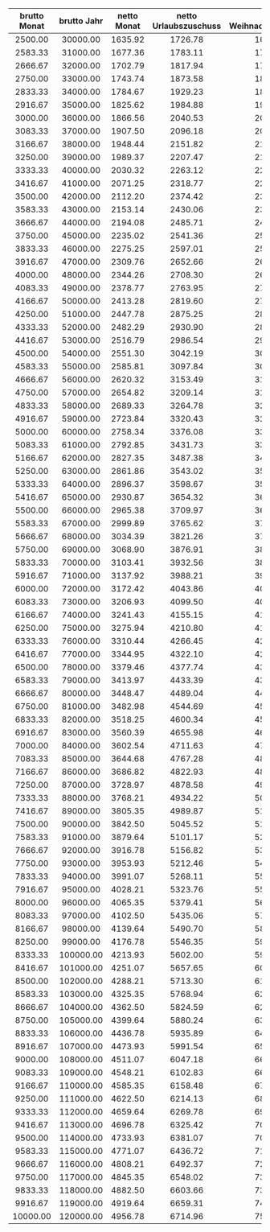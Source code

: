 | brutto Monat | brutto Jahr | netto Monat | netto Urlaubszuschuss | netto Weihnachtszuschuss | netto Durchschnitt | netto Jahr |
| :-: | :-: | :-: | :-: | :-: | :-: | :-: |
2500.00 | 30000.00 | 1635.92 | 1726.78 | 1689.58 | 1920.62 | 23047.40
2583.33 | 31000.00 | 1677.36 | 1783.11 | 1745.91 | 1971.45 | 23657.34
2666.67 | 32000.00 | 1702.79 | 1817.94 | 1780.74 | 2002.68 | 24032.16
2750.00 | 33000.00 | 1743.74 | 1873.58 | 1836.38 | 2052.90 | 24634.84
2833.33 | 34000.00 | 1784.67 | 1929.23 | 1892.03 | 2103.11 | 25237.30
2916.67 | 35000.00 | 1825.62 | 1984.88 | 1947.68 | 2153.33 | 25840.00
3000.00 | 36000.00 | 1866.56 | 2040.53 | 2003.33 | 2203.55 | 26442.58
3083.33 | 37000.00 | 1907.50 | 2096.18 | 2058.98 | 2253.76 | 27045.16
3166.67 | 38000.00 | 1948.44 | 2151.82 | 2114.62 | 2303.98 | 27647.72
3250.00 | 39000.00 | 1989.37 | 2207.47 | 2170.27 | 2354.18 | 28250.18
3333.33 | 40000.00 | 2030.32 | 2263.12 | 2225.92 | 2404.41 | 28852.88
3416.67 | 41000.00 | 2071.25 | 2318.77 | 2281.57 | 2454.61 | 29455.34
3500.00 | 42000.00 | 2112.20 | 2374.42 | 2337.22 | 2504.84 | 30058.04
3583.33 | 43000.00 | 2153.14 | 2430.06 | 2392.86 | 2555.05 | 30660.60
3666.67 | 44000.00 | 2194.08 | 2485.71 | 2448.51 | 2605.27 | 31263.18
3750.00 | 45000.00 | 2235.02 | 2541.36 | 2504.16 | 2655.48 | 31865.76
3833.33 | 46000.00 | 2275.25 | 2597.01 | 2559.81 | 2704.99 | 32459.82
3916.67 | 47000.00 | 2309.76 | 2652.66 | 2615.46 | 2748.77 | 32985.24
4000.00 | 48000.00 | 2344.26 | 2708.30 | 2671.10 | 2792.54 | 33510.52
4083.33 | 49000.00 | 2378.77 | 2763.95 | 2726.75 | 2836.33 | 34035.94
4166.67 | 50000.00 | 2413.28 | 2819.60 | 2782.40 | 2880.11 | 34561.36
4250.00 | 51000.00 | 2447.78 | 2875.25 | 2838.05 | 2923.89 | 35086.66
4333.33 | 52000.00 | 2482.29 | 2930.90 | 2893.70 | 2967.67 | 35612.08
4416.67 | 53000.00 | 2516.79 | 2986.54 | 2949.34 | 3011.45 | 36137.36
4500.00 | 54000.00 | 2551.30 | 3042.19 | 3004.99 | 3055.23 | 36662.78
4583.33 | 55000.00 | 2585.81 | 3097.84 | 3060.64 | 3099.02 | 37188.20
4666.67 | 56000.00 | 2620.32 | 3153.49 | 3116.29 | 3142.80 | 37713.62
4750.00 | 57000.00 | 2654.82 | 3209.14 | 3171.94 | 3186.58 | 38238.92
4833.33 | 58000.00 | 2689.33 | 3264.78 | 3227.58 | 3230.36 | 38764.32
4916.67 | 59000.00 | 2723.84 | 3320.43 | 3283.23 | 3274.15 | 39289.74
5000.00 | 60000.00 | 2758.34 | 3376.08 | 3338.88 | 3317.92 | 39815.04
5083.33 | 61000.00 | 2792.85 | 3431.73 | 3394.53 | 3361.71 | 40340.46
5166.67 | 62000.00 | 2827.35 | 3487.38 | 3450.18 | 3405.48 | 40865.76
5250.00 | 63000.00 | 2861.86 | 3543.02 | 3505.82 | 3449.26 | 41391.16
5333.33 | 64000.00 | 2896.37 | 3598.67 | 3561.47 | 3493.05 | 41916.58
5416.67 | 65000.00 | 2930.87 | 3654.32 | 3617.12 | 3536.82 | 42441.88
5500.00 | 66000.00 | 2965.38 | 3709.97 | 3672.77 | 3580.61 | 42967.30
5583.33 | 67000.00 | 2999.89 | 3765.62 | 3728.42 | 3624.39 | 43492.72
5666.67 | 68000.00 | 3034.39 | 3821.26 | 3784.06 | 3668.17 | 44018.00
5750.00 | 69000.00 | 3068.90 | 3876.91 | 3839.71 | 3711.95 | 44543.42
5833.33 | 70000.00 | 3103.41 | 3932.56 | 3895.36 | 3755.74 | 45068.84
5916.67 | 71000.00 | 3137.92 | 3988.21 | 3951.01 | 3799.52 | 45594.26
6000.00 | 72000.00 | 3172.42 | 4043.86 | 4006.66 | 3843.30 | 46119.56
6083.33 | 73000.00 | 3206.93 | 4099.50 | 4062.30 | 3887.08 | 46644.96
6166.67 | 74000.00 | 3241.43 | 4155.15 | 4117.95 | 3930.86 | 47170.26
6250.00 | 75000.00 | 3275.94 | 4210.80 | 4173.60 | 3974.64 | 47695.68
6333.33 | 76000.00 | 3310.44 | 4266.45 | 4229.25 | 4018.42 | 48220.98
6416.67 | 77000.00 | 3344.95 | 4322.10 | 4284.90 | 4062.20 | 48746.40
6500.00 | 78000.00 | 3379.46 | 4377.74 | 4340.54 | 4105.98 | 49271.80
6583.33 | 79000.00 | 3413.97 | 4433.39 | 4396.19 | 4149.77 | 49797.22
6666.67 | 80000.00 | 3448.47 | 4489.04 | 4451.84 | 4193.54 | 50322.52
6750.00 | 81000.00 | 3482.98 | 4544.69 | 4507.49 | 4237.33 | 50847.94
6833.33 | 82000.00 | 3518.25 | 4600.34 | 4565.43 | 4282.06 | 51384.77
6916.67 | 83000.00 | 3560.39 | 4655.98 | 4644.07 | 4335.39 | 52024.73
7000.00 | 84000.00 | 3602.54 | 4711.63 | 4722.71 | 4388.74 | 52664.82
7083.33 | 85000.00 | 3644.68 | 4767.28 | 4801.35 | 4442.07 | 53304.79
7166.67 | 86000.00 | 3686.82 | 4822.93 | 4879.99 | 4495.40 | 53944.76
7250.00 | 87000.00 | 3728.97 | 4878.58 | 4958.63 | 4548.74 | 54584.85
7333.33 | 88000.00 | 3768.21 | 4934.22 | 5037.25 | 4599.17 | 55189.99
7416.67 | 89000.00 | 3805.35 | 4989.87 | 5115.89 | 4647.50 | 55769.96
7500.00 | 90000.00 | 3842.50 | 5045.52 | 5194.53 | 4695.84 | 56350.05
7583.33 | 91000.00 | 3879.64 | 5101.17 | 5273.17 | 4744.17 | 56930.02
7666.67 | 92000.00 | 3916.78 | 5156.82 | 5351.81 | 4792.50 | 57509.99
7750.00 | 93000.00 | 3953.93 | 5212.46 | 5430.46 | 4840.84 | 58090.08
7833.33 | 94000.00 | 3991.07 | 5268.11 | 5509.10 | 4889.17 | 58670.05
7916.67 | 95000.00 | 4028.21 | 5323.76 | 5587.72 | 4937.50 | 59250.00
8000.00 | 96000.00 | 4065.35 | 5379.41 | 5666.36 | 4985.83 | 59829.97
8083.33 | 97000.00 | 4102.50 | 5435.06 | 5745.00 | 5034.17 | 60410.06
8166.67 | 98000.00 | 4139.64 | 5490.70 | 5823.64 | 5082.50 | 60990.02
8250.00 | 99000.00 | 4176.78 | 5546.35 | 5902.28 | 5130.83 | 61569.99
8333.33 | 100000.00 | 4213.93 | 5602.00 | 5980.92 | 5179.17 | 62150.08
8416.67 | 101000.00 | 4251.07 | 5657.65 | 6059.56 | 5227.50 | 62730.05
8500.00 | 102000.00 | 4288.21 | 5713.30 | 6138.18 | 5275.83 | 63310.00
8583.33 | 103000.00 | 4325.35 | 5768.94 | 6216.82 | 5324.16 | 63889.96
8666.67 | 104000.00 | 4362.50 | 5824.59 | 6295.46 | 5372.50 | 64470.05
8750.00 | 105000.00 | 4399.64 | 5880.24 | 6374.10 | 5420.84 | 65050.02
8833.33 | 106000.00 | 4436.78 | 5935.89 | 6452.74 | 5469.17 | 65629.99
8916.67 | 107000.00 | 4473.93 | 5991.54 | 6531.38 | 5517.51 | 66210.08
9000.00 | 108000.00 | 4511.07 | 6047.18 | 6610.02 | 5565.84 | 66790.04
9083.33 | 109000.00 | 4548.21 | 6102.83 | 6688.65 | 5614.17 | 67370.00
9166.67 | 110000.00 | 4585.35 | 6158.48 | 6767.29 | 5662.50 | 67949.97
9250.00 | 111000.00 | 4622.50 | 6214.13 | 6845.93 | 5710.84 | 68530.06
9333.33 | 112000.00 | 4659.64 | 6269.78 | 6924.57 | 5759.17 | 69110.03
9416.67 | 113000.00 | 4696.78 | 6325.42 | 7003.21 | 5807.50 | 69689.99
9500.00 | 114000.00 | 4733.93 | 6381.07 | 7081.85 | 5855.84 | 70270.08
9583.33 | 115000.00 | 4771.07 | 6436.72 | 7160.49 | 5904.17 | 70850.05
9666.67 | 116000.00 | 4808.21 | 6492.37 | 7239.11 | 5952.50 | 71430.00
9750.00 | 117000.00 | 4845.35 | 6548.02 | 7317.75 | 6000.83 | 72009.97
9833.33 | 118000.00 | 4882.50 | 6603.66 | 7396.39 | 6049.17 | 72590.05
9916.67 | 119000.00 | 4919.64 | 6659.31 | 7475.03 | 6097.50 | 73170.02
10000.00 | 120000.00 | 4956.78 | 6714.96 | 7553.67 | 6145.83 | 73749.99
